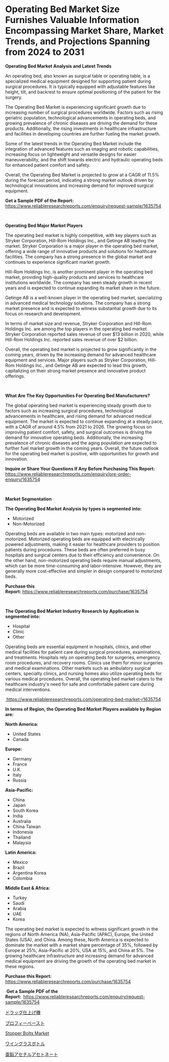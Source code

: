 <p><h1>Operating Bed Market Size Furnishes Valuable Information Encompassing Market Share, Market Trends, and Projections Spanning from 2024 to 2031</h1></p><p><strong>Operating Bed Market Analysis and Latest Trends</strong></p>
<p><p>An operating bed, also known as surgical table or operating table, is a specialized medical equipment designed for supporting patient during surgical procedures. It is typically equipped with adjustable features like height, tilt, and backrest to ensure optimal positioning of the patient for the surgery.</p><p>The Operating Bed Market is experiencing significant growth due to increasing number of surgical procedures worldwide. Factors such as rising geriatric population, technological advancements in operating beds, and growing prevalence of chronic diseases are driving the demand for these products. Additionally, the rising investments in healthcare infrastructure and facilities in developing countries are further fueling the market growth.</p><p>Some of the latest trends in the Operating Bed Market include the integration of advanced features such as imaging and robotic capabilities, increasing focus on lightweight and versatile designs for easier maneuverability, and the shift towards electric and hydraulic operating beds for enhanced patient comfort and safety.</p><p>Overall, the Operating Bed Market is projected to grow at a CAGR of 11.5% during the forecast period, indicating a strong market outlook driven by technological innovations and increasing demand for improved surgical equipment.</p></p>
<p><strong>Get a Sample PDF of the Report:&nbsp;</strong> <a href="https://www.reliableresearchreports.com/enquiry/request-sample/1635754">https://www.reliableresearchreports.com/enquiry/request-sample/1635754</a></p>
<p>&nbsp;</p>
<p><strong>Operating Bed Major Market Players</strong></p>
<p><p>The operating bed market is highly competitive, with key players such as Stryker Corporation, Hill-Rom Holdings Inc., and Getinge AB leading the market. Stryker Corporation is a major player in the operating bed market, offering a wide range of innovative products and solutions for healthcare facilities. The company has a strong presence in the global market and continues to experience significant market growth.</p><p>Hill-Rom Holdings Inc. is another prominent player in the operating bed market, providing high-quality products and services to healthcare institutions worldwide. The company has seen steady growth in recent years and is expected to continue expanding its market share in the future.</p><p>Getinge AB is a well-known player in the operating bed market, specializing in advanced medical technology solutions. The company has a strong market presence and is expected to witness substantial growth due to its focus on research and development.</p><p>In terms of market size and revenue, Stryker Corporation and Hill-Rom Holdings Inc. are among the top players in the operating bed market. Stryker Corporation reported sales revenue of over $13 billion in 2020, while Hill-Rom Holdings Inc. reported sales revenue of over $2 billion.</p><p>Overall, the operating bed market is projected to grow significantly in the coming years, driven by the increasing demand for advanced healthcare equipment and services. Major players such as Stryker Corporation, Hill-Rom Holdings Inc., and Getinge AB are expected to lead this growth, capitalizing on their strong market presence and innovative product offerings.</p></p>
<p>&nbsp;</p>
<p><strong>What Are The Key Opportunities For Operating Bed Manufacturers?</strong></p>
<p><p>The global operating bed market is experiencing steady growth due to factors such as increasing surgical procedures, technological advancements in healthcare, and rising demand for advanced medical equipment. The market is expected to continue expanding at a steady pace, with a CAGR of around 4.5% from 2021 to 2026. The growing focus on improving patient comfort, safety, and surgical outcomes is driving the demand for innovative operating beds. Additionally, the increasing prevalence of chronic diseases and the aging population are expected to further fuel market growth in the coming years. Overall, the future outlook for the operating bed market is positive, with opportunities for growth and innovation.</p></p>
<p><strong>Inquire or Share Your Questions If Any Before Purchasing This Report:</strong> <a href="https://www.reliableresearchreports.com/enquiry/pre-order-enquiry/1635754">https://www.reliableresearchreports.com/enquiry/pre-order-enquiry/1635754</a></p>
<p>&nbsp;</p>
<p><strong>Market Segmentation</strong></p>
<p><strong>The Operating Bed Market Analysis by types is segmented into:</strong></p>
<p><ul><li>Motorized</li><li>Non-Motorized</li></ul></p>
<p><p>Operating beds are available in two main types: motorized and non-motorized. Motorized operating beds are equipped with electrically powered adjustments, making it easier for healthcare providers to position patients during procedures. These beds are often preferred in busy hospitals and surgical centers due to their efficiency and convenience. On the other hand, non-motorized operating beds require manual adjustments, which can be more time-consuming and labor-intensive. However, they are generally more cost-effective and simpler in design compared to motorized beds.</p></p>
<p><strong>Purchase this Report:&nbsp;</strong><a href="https://www.reliableresearchreports.com/purchase/1635754">https://www.reliableresearchreports.com/purchase/1635754</a></p>
<p>&nbsp;</p>
<p><strong>The Operating Bed Market Industry Research by Application is segmented into:</strong></p>
<p><ul><li>Hospital</li><li>Clinic</li><li>Other</li></ul></p>
<p><p>Operating beds are essential equipment in hospitals, clinics, and other medical facilities for patient care during surgical procedures, examinations, and treatments. Hospitals rely on operating beds for surgeries, emergency room procedures, and recovery rooms. Clinics use them for minor surgeries and medical examinations. Other markets such as ambulatory surgical centers, specialty clinics, and nursing homes also utilize operating beds for various medical procedures. Overall, the operating bed market caters to the healthcare industry's need for safe and comfortable patient care during medical interventions.</p></p>
<p><a href="https://www.reliableresearchreports.com/operating-bed-market-r1635754">&nbsp;https://www.reliableresearchreports.com/operating-bed-market-r1635754</a></p>
<p><strong>In terms of Region, the Operating Bed Market Players available by Region are:</strong></p>
<p>
    <p> <strong> North America: </strong>
        <ul>
            <li>United States</li>
            <li>Canada</li>
        </ul>
        </p> 
    <p> <strong> Europe: </strong>
        <ul>
            <li>Germany</li>
            <li>France</li>
            <li>U.K.</li>
            <li>Italy</li>
            <li>Russia</li>
        </ul>
        </p> 
    <p> <strong> Asia-Pacific: </strong>
        <ul>
            <li>China</li>
            <li>Japan</li>
            <li>South Korea</li>
            <li>India</li>
            <li>Australia</li>
            <li>China Taiwan</li>
            <li>Indonesia</li>
            <li>Thailand</li>
            <li>Malaysia</li>
        </ul>
        </p> 
    <p> <strong> Latin America: </strong>
        <ul>
            <li>Mexico</li>
            <li>Brazil</li>
            <li>Argentina Korea</li>
            <li>Colombia</li>
        </ul>
        </p> 
    <p> <strong> Middle East & Africa: </strong>
        <ul>
            <li>Turkey</li>
            <li>Saudi</li>
            <li>Arabia</li>
            <li>UAE</li>
            <li>Korea</li>
        </ul>
    </p>
    </p>
<p><p>The operating bed market is expected to witness significant growth in the regions of North America (NA), Asia-Pacific (APAC), Europe, the United States (USA), and China. Among these, North America is expected to dominate the market with a market share percentage of 35%, followed by Europe at 25%, Asia-Pacific at 20%, USA at 15%, and China at 5%. The growing healthcare infrastructure and increasing demand for advanced medical equipment are driving the growth of the operating bed market in these regions.</p></p>
<p><strong>Purchase this Report: </strong><a href="https://www.reliableresearchreports.com/purchase/1635754">https://www.reliableresearchreports.com/purchase/1635754</a></p>
<p>&nbsp;<strong>Get a Sample PDF of the Report:&nbsp;&nbsp;</strong><a href="https://www.reliableresearchreports.com/enquiry/request-sample/1635754">https://www.reliableresearchreports.com/enquiry/request-sample/1635754</a></p>
<p><strong></strong></p>
<p><p><a href="https://github.com/KaydenJohns1964/Market-Research-Report-List-1/blob/main/491555027387.md">ドラッグ仕上げ機</a></p><p><a href="https://medium.com/@chelsealowe1964/%E3%83%97%E3%83%AD%E3%83%95%E3%82%A3%E3%83%9A%E3%83%BC%E3%82%B9%E3%83%88%E5%B8%82%E5%A0%B4%E3%81%AE%E6%B4%9E%E5%AF%9F-%E5%B8%82%E5%A0%B4%E5%8B%95%E5%90%91-%E6%88%90%E9%95%B7-2024%E5%B9%B4%E3%81%8B%E3%82%892031%E5%B9%B4%E3%81%BE%E3%81%A7%E3%81%AE%E8%A6%8B%E8%BE%BC%E3%81%BF-4ff60dbc56b8">プロフィーペースト</a></p><p><a href="https://github.com/mancsybtousav/Market-Research-Report-List-2/blob/main/stopper-bolts-market.md">Stopper Bolts Market</a></p><p><a href="https://github.com/marbadji/Market-Research-Report-List-1/blob/main/833067427386.md">ワイングラスボトル</a></p><p><a href="https://medium.com/@amal.rattrout/%E4%BA%9C%E9%89%9B%E3%82%A2%E3%82%BB%E3%83%81%E3%83%AB%E3%82%A2%E3%82%BB%E3%83%88%E3%83%8A%E3%83%BC%E3%83%88%E5%B8%82%E5%A0%B4-2031%E5%B9%B4%E3%81%BE%E3%81%A7%E3%81%AE%E6%88%90%E5%8A%9F%E3%81%99%E3%82%8B%E3%83%93%E3%82%B8%E3%83%8D%E3%82%B9%E6%88%A6%E7%95%A5%E3%81%AE%E9%8D%B5-ee4d4ffadcc4">亜鉛アセチルアセトネート</a></p></p>